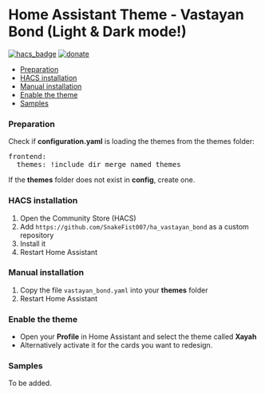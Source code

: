 # Home Assistant Theme - Vastayan Bond (Light & Dark mode!)

[![hacs_badge](https://img.shields.io/badge/HACS-Custom-41BDF5.svg)](https://github.com/hacs/integration)
[![donate](https://img.shields.io/badge/Donate-PayPal-blue.svg)](https://paypal.me/snakefist)

* [Preparation](#preparation)
* [HACS installation](#hacs_installation)
* [Manual installation](#manual_installation)
* [Enable the theme](#enable_the_theme)
* [Samples](#samples)

### <a name="preparation"></a>Preparation
Check if **configuration.yaml** is loading the themes from the themes folder:   

<pre>
frontend:
  themes: !include_dir_merge_named themes
</pre>

If the **themes** folder does not exist in **config**, create one.   

### <a name="hacs_installation"></a>HACS installation
1. Open the Community Store (HACS)
2. Add `https://github.com/SnakeFist007/ha_vastayan_bond` as a custom repository
3. Install it
4. Restart Home Assistant

### <a name="manual_installation"></a>Manual installation
1. Copy the file `vastayan_bond.yaml` into your **themes** folder
3. Restart Home Assistant

### <a name="enable_the_theme"></a>Enable the theme
- Open your **Profile** in Home Assistant and select the theme called **Xayah**
- Alternatively activate it for the cards you want to redesign.


### <a name="samples"></a>Samples
To be added.
